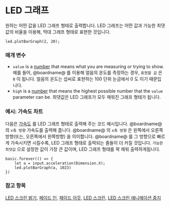 # LED 그래프

원하는 어떤 값을 LED 그래프 형태로 출력합니다. LED 그래프는 어떤 값과 가능한 최댓값의 비율을 이용해, 막대 그래프 형태로 표현한 것입니다.

```sig
led.plotBarGraph(2, 20);
```

### 매개 변수

* `value` is a [number](/reference/types/number) that means what you are measuring or trying to show. 예를 들어, @boardname@ 를 이용해 얼음의 온도를 측정하는 경우, `표현할 값` 은 `0` 이 됩니다. 얼음의 온도는 섭씨로 표현하는 100 단위 눈금에서 0 도 이기 때문입니다.
* `high` is a [number](/reference/types/number) that means the highest possible number that the `value` parameter can be. 최댓값은 LED 그래프가 모두 채워진 그래프 형태가 됩니다.

### 예시: 가속도 차트

다음은 [가속도](/reference/input/acceleration) 를 LED 그래프 형태로 출력해 주는 코드 예시입니다. @boardname@ 의 `x축 방향` 가속도를 출력해 줍니다. @boardname@ 의 `x축 방향` 은 왼쪽에서 오른쪽방향(또는, 오른쪽에서 왼쪽방향) 을 의미합니다. @boardname@ 를 그 방향으로 빠르게 가속시키면 시킬수록, LED 그래프 형태로 출력되는 줄들이 더 커질 것입니다. `가능한 최댓값` 으로 설정한 값이 가장 큰 값이며, LED 그래프 형태를 꽉 채워 출력하게됩니다.

```blocks
basic.forever(() => {
    let a = input.acceleration(Dimension.X);
    led.plotBarGraph(a, 1023)
})
```

### 참고 항목

[LED 스크린 밝기](/reference/led/brightness), [페이드 인](/reference/led/fade-in), [페이드 아웃](/reference/led/fade-out), [LED 스크린](/device/screen), [LED 스크린 애니메이션 중지](/reference/led/stop-animation)